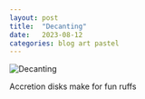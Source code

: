 ```yaml
---
layout: post
title:  "Decanting"
date:   2023-08-12
categories: blog art pastel
---
```


![Decanting](/media/decanting-w1909.jpg)

Accretion disks make for fun ruffs

